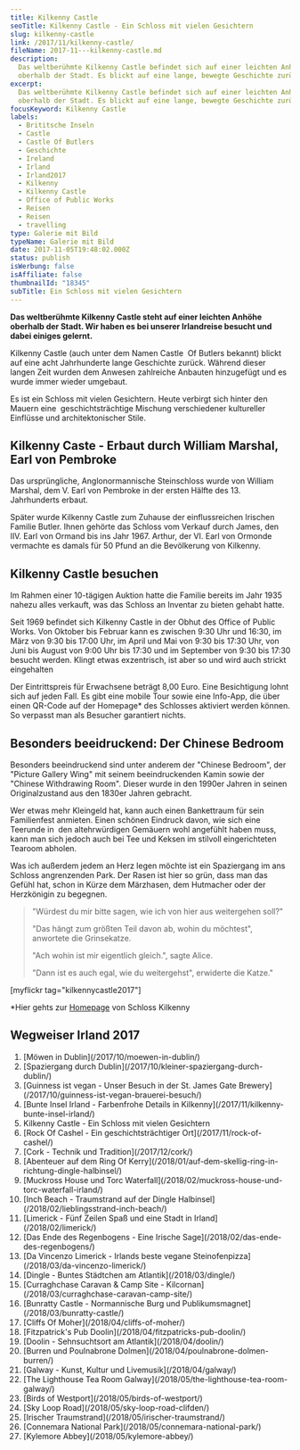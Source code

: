 ```yaml
---
title: Kilkenny Castle
seoTitle: Kilkenny Castle - Ein Schloss mit vielen Gesichtern
slug: kilkenny-castle
link: /2017/11/kilkenny-castle/
fileName: 2017-11---kilkenny-castle.md
description:
  Das weltberühmte Kilkenny Castle befindet sich auf einer leichten Anhöhe
  oberhalb der Stadt. Es blickt auf eine lange, bewegte Geschichte zurück.
excerpt:
  Das weltberühmte Kilkenny Castle befindet sich auf einer leichten Anhöhe
  oberhalb der Stadt. Es blickt auf eine lange, bewegte Geschichte zurück.
focusKeyword: Kilkenny Castle
labels:
  - Brititsche Inseln
  - Castle
  - Castle Of Butlers
  - Geschichte
  - Ireland
  - Irland
  - Irland2017
  - Kilkenny
  - Kilkenny Castle
  - Office of Public Works
  - Reisen
  - Reisen
  - travelling
type: Galerie mit Bild
typeName: Galerie mit Bild
date: 2017-11-05T19:48:02.000Z
status: publish
isWerbung: false
isAffiliate: false
thumbnailId: "18345"
subTitle: Ein Schloss mit vielen Gesichtern
---
```


<strong>Das weltberühmte Kilkenny Castle steht auf einer leichten Anhöhe
oberhalb der Stadt. Wir haben es bei unserer Irlandreise besucht und dabei
einiges gelernt.</strong>

Kilkenny Castle (auch unter dem Namen Castle  Of Butlers bekannt) blickt auf
eine acht Jahrhunderte lange Geschichte zurück. Während dieser langen Zeit
wurden dem Anwesen zahlreiche Anbauten hinzugefügt und es wurde immer wieder
umgebaut.

Es ist ein Schloss mit vielen Gesichtern. Heute verbirgt sich hinter den Mauern
eine  geschichtsträchtige Mischung verschiedener kultureller Einflüsse und
architektonischer Stile.

## Kilkenny Caste - Erbaut durch William Marshal, Earl von Pembroke

Das ursprüngliche, Anglonormannische Steinschloss wurde von William Marshal, dem
V. Earl von Pembroke in der ersten Hälfte des 13. Jahrhunderts erbaut.

Später wurde Kilkenny Castle zum Zuhause der einflussreichen Irischen Familie
Butler. Ihnen gehörte das Schloss vom Verkauf durch James, den IIV. Earl von
Ormand bis ins Jahr 1967. Arthur, der VI. Earl von Ormonde vermachte es damals
für 50 Pfund an die Bevölkerung von Kilkenny.

## Kilkenny Castle besuchen

Im Rahmen einer 10-tägigen Auktion hatte die Familie bereits im Jahr 1935 nahezu
alles verkauft, was das Schloss an Inventar zu bieten gehabt hatte.

Seit 1969 befindet sich Kilkenny Castle in der Obhut des Office of Public Works.
Von Oktober bis Februar kann es zwischen 9:30 Uhr und 16:30, im März von 9:30
bis 17:00 Uhr, im April und Mai von 9:30 bis 17:30 Uhr, von Juni bis August von
9:00 Uhr bis 17:30 und im September von 9:30 bis 17:30 besucht werden. Klingt
etwas exzentrisch, ist aber so und wird auch strickt eingehalten

Der Eintrittspreis für Erwachsene beträgt 8,00 Euro. Eine Besichtigung lohnt
sich auf jeden Fall. Es gibt eine mobile Tour sowie eine Info-App, die über
einen QR-Code auf der Homepage\* des Schlosses aktiviert werden können. So
verpasst man als Besucher garantiert nichts.

## Besonders beeidruckend: Der Chinese Bedroom

Besonders beeindruckend sind unter anderem der "Chinese Bedroom", der "Picture
Gallery Wing" mit seinem beeindruckenden Kamin sowie der "Chinese Withdrawing
Room". Dieser wurde in den 1990er Jahren in seinen Originalzustand aus den
1830er Jahren gebracht.

Wer etwas mehr Kleingeld hat, kann auch einen Bankettraum für sein Familienfest
anmieten. Einen schönen Eindruck davon, wie sich eine Teerunde in  den
altehrwürdigen Gemäuern wohl angefühlt haben muss, kann man sich jedoch auch bei
Tee und Keksen im stilvoll eingerichteten Tearoom abholen.

Was ich außerdem jedem an Herz legen möchte ist ein Spaziergang im ans Schloss
angrenzenden Park. Der Rasen ist hier so grün, dass man das Gefühl hat, schon in
Kürze dem Märzhasen, dem Hutmacher oder der Herzkönigin zu begegnen.

<blockquote>"Würdest du mir bitte sagen, wie ich von hier aus weitergehen soll?"

"Das hängt zum größten Teil davon ab, wohin du möchtest", anwortete die
Grinsekatze.

"Ach wohin ist mir eigentlich gleich.", sagte Alice.

"Dann ist es auch egal, wie du weitergehst", erwiderte die Katze."</blockquote>

[myflickr tag="kilkennycastle2017"]

\*Hier gehts zur [Homepage](http://www.kilkennycastle.ie/VisitorInformation/)
von Schloss Kilkenny

## Wegweiser Irland 2017

<ol>
    <li> [Möwen in Dublin](/2017/10/moewen-in-dublin/) </li>
    <li> [Spaziergang durch Dublin](/2017/10/kleiner-spaziergang-durch-dublin/) </li>
    <li> [Guinness ist vegan - Unser Besuch in der St. James Gate Brewery](/2017/10/guinness-ist-vegan-brauerei-besuch/) </li>
    <li> [Bunte Insel Irland - Farbenfrohe Details in Kilkenny](/2017/11/kilkenny-bunte-insel-irland/) </li>
    <li>Kilkenny Castle - Ein Schloss mit vielen Gesichtern</li>
    <li> [Rock Of Cashel - Ein geschichtsträchtiger Ort](/2017/11/rock-of-cashel/) </li>
    <li> [Cork - Technik und Tradition](/2017/12/cork/) </li>
    <li> [Abenteuer auf dem Ring Of Kerry](/2018/01/auf-dem-skellig-ring-in-richtung-dingle-halbinsel/) </li>
    <li> [Muckross House und Torc Waterfall](/2018/02/muckross-house-und-torc-waterfall-irland/) </li>
    <li> [Inch Beach - Traumstrand auf der Dingle Halbinsel](/2018/02/lieblingsstrand-inch-beach/) </li>
    <li> [Limerick - Fünf Zeilen Spaß und eine Stadt in Irland](/2018/02/limerick/) </li>
    <li> [Das Ende des Regenbogens - Eine Irische Sage](/2018/02/das-ende-des-regenbogens/) </li>
    <li> [Da Vincenzo Limerick - Irlands beste vegane Steinofenpizza](/2018/03/da-vincenzo-limerick/) </li>
    <li> [Dingle - Buntes Städtchen am Atlantik](/2018/03/dingle/) </li>
    <li> [Curraghchase Caravan &amp; Camp Site - Kilcornan](/2018/03/curraghchase-caravan-camp-site/) </li>
    <li> [Bunratty Castle - Normannische Burg und Publikumsmagnet](/2018/03/bunratty-castle/) </li>
    <li> [Cliffs Of Moher](/2018/04/cliffs-of-moher/) </li>
    <li> [Fitzpatrick's Pub Doolin](/2018/04/fitzpatricks-pub-doolin/) </li>
    <li> [Doolin - Sehnsuchtsort am Atlantik](/2018/04/doolin/) </li>
    <li> [Burren und Poulnabrone Dolmen](/2018/04/poulnabrone-dolmen-burren/) </li>
    <li> [Galway - Kunst, Kultur und Livemusik](/2018/04/galway/) </li>
    <li> [The Lighthouse Tea Room Galway](/2018/05/the-lighthouse-tea-room-galway/) </li>
    <li> [Birds of Westport](/2018/05/birds-of-westport/) </li>
    <li> [Sky Loop Road](/2018/05/sky-loop-road-clifden/) </li>
    <li> [Irischer Traumstrand](/2018/05/irischer-traumstrand/) </li>
    <li> [Connemara National Park](/2018/05/connemara-national-park/) </li>
    <li> [Kylemore Abbey](/2018/05/kylemore-abbey/) </li>
</ol>
